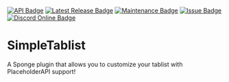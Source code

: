 [![API Badge](https://img.shields.io/badge/MC%20version-Sponge%20v7.2.0-blue?style=flat-square)](https://www.spongepowered.org/)
[![Latest Release Badge](https://img.shields.io/ore/v/simpletablist?label=latest%20release&style=flat-square)](https://ore.spongepowered.org/Fridtjof_DE/SimpleTablist)
[![Maintenance Badge](https://img.shields.io/maintenance/no/2020?style=flat-square)]()
[![Issue Badge](https://img.shields.io/github/issues/Fridtjof-DE/SimpleTablist?style=flat-square)](https://github.com/Fridtjof-DE/SimpleTablist/issues)
[![Discord Online Badge](https://img.shields.io/discord/698210072899223642?style=flat-square)](https://discord.gg/fXHcmTq)
# SimpleTablist
 A Sponge plugin that allows you to customize your tablist with PlaceholderAPI support!

